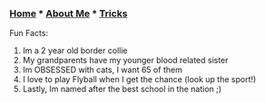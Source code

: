 ### [Home](README.md) * [About Me](Aboutme.md) * [Tricks](Tricks.md)
Fun Facts:
1. Im a 2 year old border collie
2. My grandparents have my younger blood related sister
3. Im OBSESSED with cats, I want 65 of them
4. I love to play Flyball when I get the chance (look up the sport!)
5. Lastly, Im named after the best school in the nation ;)
